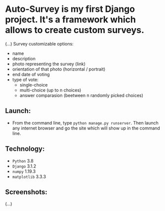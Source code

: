 # Auto-Survey is my first Django project. It's a framework which allows to create custom surveys.
(...)
Survey customizable options:
* name  
* description
* photo representing the survey (link)
* orientation of that photo (horizontal / portrait)
* end date of voting
* type of vote:
  * single-choice
  * multi-choice (up to n choices)
  * answer comparasion (beetween n randomly picked choices)
  
## Launch:
* From the command line, type ```python manage.py runserver```. Then launch any internet browser and go the site which will show up in the command line.

## Technology:
* ```Python``` 3.8
* ```Django``` 3.1.2
* ```numpy``` 1.19.3
* ```matplotlib``` 3.3.3

## Screenshots:
(...)
